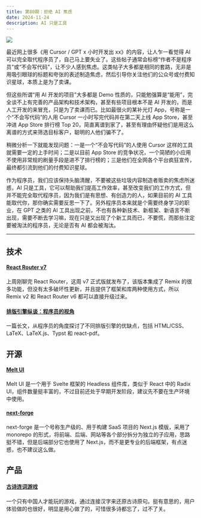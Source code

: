 ```yaml
---
title: 第80期：拒绝 AI 焦虑
date: 2024-11-24
description: AI 只是工具
---
```


![](/static/weekly/issue-80-cover.jpg)

最近网上很多《用 Cursor / GPT x 小时开发出 xx》的内容，让人乍一看觉得 AI 可以完全取代程序员了，自己马上要失业了。这些帖子通常会标榜“作者不是程序员”或“不会写代码”，让不少人感到焦虑。这类帖子大多都是相同的套路，无非是用吸引眼球的标题和夸张的表述制造焦虑，然后引导你关注他们的公众号或付费知识星球，本质上是为了卖课。

但这些所谓“用 AI 开发的项目”大多都是 Demo 性质的，只能勉强算是“能用”，完全谈不上有完善的产品架构和技术架构，甚至有些项目根本不是 AI 开发的，而是人工开发的来冒充，只是为了卖课而已。比如最很火的某补光灯 App，号称是一个“不会写代码”的人用 Cursor 一小时写完代码并在第二天上线 App Store，甚至冲进 App Store 排行榜 Top 20，简直离谱到家了，甚至有理由怀疑他们是用这么离谱的方式来筛选目标客户，聪明的人他们骗不了。

稍微分析一下就能发现问题：一是一个“不会写代码”的人使用 Cursor 这样的工具就需要一定的上手时间；二是以目前 App Store 的竞争状况，一个简陋的小应用不使用非常规的刷量手段是进不了排行榜的；三是他们在全网各个平台疯狂宣传，最终都引流到他们的付费知识星球。

作为程序员，我们应该保持头脑清醒，不要被这些垃圾内容制造者贩卖的焦虑所迷惑，AI 只是工具，它可以帮助我们提高工作效率，甚至改变我们的工作方式，但并不能完全取代程序员，因为我们是有思想、有创造力的人，如果目前的 AI 工具能取代你，那你确实需要反思一下了。另外程序员本来就是个需要终身学习的职业，在 GPT 之类的 AI 工具出现之前，不也有各种新技术、新框架、新语言不断出现，需要不断去学习嘛，现在只是又出现了个新工具而已，不要慌，而那些注定要被淘汰的程序员，无论是否有 AI 都会被淘汰。

<hr />

## 技术

#### [React Router v7](https://remix.run/blog/react-router-v7)

上周刚聊完 React Router，这周 v7 正式版就发布了，该版本集成了 Remix 的很多功能，但没有太多破坏性更新，并且提供了框架和库两种使用方式，所以 Remix v2 和 React Router v6 都可以直接升级过来。

#### [排版引擎纵谈：程序员的视角](https://blog.ppresume.com/posts/zh-cn/on-typesetting-engines)

一篇长文，从程序员的角度探讨了不同排版引擎的优缺点，包括 HTML/CSS、LaTeX、LaTeX.js、Typst 和 react-pdf。

## 开源

#### [Melt UI](https://github.com/melt-ui/melt-ui)

Melt UI 是一个用于 Svelte 框架的 Headless 组件库，类似于 React 中的 Radix UI，组件数量挺丰富的，不过目前还处于早期开发阶段，建议先不要在生产环境中使用。

#### [next-forge](https://github.com/haydenbleasel/next-forge)

next-forge 是一个号称生产级的、用于构建 SaaS 项目的 Next.js 模版，采用了 monorepo 的形式，将前端、后端、网站等各个部分拆分为独立的子应用，思路挺不错，但是后端部分它也使用了 Next.js，而不是更专业的后端框架，有点迷惑，也不建议这么做。

## 产品

#### [古诗连词游戏](https://poetrystrands.com)

一个只有中国人才能玩的游戏，通过连接汉字来还原古诗原句。挺有意思的，用户体验做的也很好，明显是用心做了的，可惜很多诗都忘了，过不了关。
